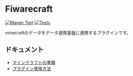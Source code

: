 # Fiwarecraft

[![Maven Test](https://github.com/makeOurCity/Fiwarecraft/actions/workflows/maven.yml/badge.svg)](https://github.com/makeOurCity/Fiwarecraft/actions/workflows/maven.yml)  [![Tests](https://github.com/makeOurCity/Fiwarecraft/actions/workflows/test.yml/badge.svg)](https://github.com/makeOurCity/Fiwarecraft/actions/workflows/test.yml)

minecraftのデータをデータ連携基盤に連携するプラグインです。

## ドキュメント

- [マインクラフトの準備](./docs/minecraft.md)
- [プラグイン使用方法](./docs/plugin.md)
